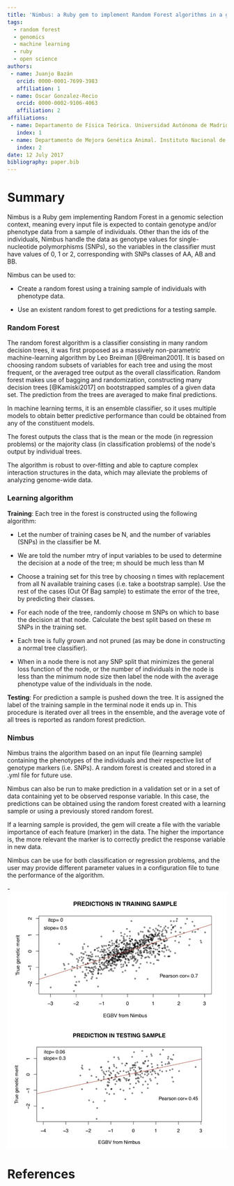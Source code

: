 ```yaml
---
title: 'Nimbus: a Ruby gem to implement Random Forest algorithms in a genomic selection context'
tags:
  - random forest
  - genomics
  - machine learning
  - ruby
  - open science
authors:
 - name: Juanjo Bazán
   orcid: 0000-0001-7699-3983
   affiliation: 1
 - name: Oscar Gonzalez-Recio
   orcid: 0000-0002-9106-4063
   affiliation: 2
affiliations:
 - name: Departamento de Física Teórica. Universidad Autónoma de Madrid.
   index: 1
 - name: Departamento de Mejora Genética Animal. Instituto Nacional de Investigación y Tecnología Agraria y Alimentaria.
   index: 2
date: 12 July 2017
bibliography: paper.bib
---
```


# Summary

Nimbus is a Ruby gem implementing Random Forest in a genomic selection context, meaning every input file is expected to contain genotype and/or phenotype data from a sample of individuals. Other than the ids of the individuals, Nimbus handle the data as genotype values for single-nucleotide polymorphisms (SNPs), so the variables in the classifier must have values of 0, 1 or 2, corresponding with SNPs classes of AA, AB and BB.

Nimbus can be used to:

- Create a random forest using a training sample of individuals with phenotype data.

- Use an existent random forest to get predictions for a testing sample.


### Random Forest

The random forest algorithm is a classifier consisting in many random decision trees, it was first proposed as a massively non-parametric machine-learning algorithm by Leo Breiman [@Breiman2001]. It is based on choosing random subsets of variables for each tree and using the most frequent, or the averaged tree output as the overall classification. Random forest makes use of bagging and randomization, constructing many decision trees [@Kamiski2017] on bootstrapped samples of a given data set. The prediction from the trees are averaged to make final predictions.

In machine learning terms, it is an ensemble classifier, so it uses multiple models to obtain better predictive performance than could be obtained from any of the constituent models.

The forest outputs the class that is the mean or the mode (in regression problems) or the majority class (in classification problems) of the node's output by individual trees.

The algorithm is robust to over-fitting and able to capture complex interaction structures in the data, which may alleviate the problems of analyzing genome-wide data.


### Learning algorithm

**Training**: Each tree in the forest is constructed using the following algorithm:

- Let the number of training cases be N, and the number of variables (SNPs) in the classifier be M.

- We are told the number mtry of input variables to be used to determine the decision at a node of the tree; m should be much less than M

- Choose a training set for this tree by choosing n times with replacement from all N available training cases (i.e. take a bootstrap sample). Use the rest of the cases (Out Of Bag sample) to estimate the error of the tree, by predicting their classes.

- For each node of the tree, randomly choose m SNPs on which to base the decision at that node. Calculate the best split based on these m SNPs in the training set.

- Each tree is fully grown and not pruned (as may be done in constructing a normal tree classifier).

- When in a node there is not any SNP split that minimizes the general loss function of the node, or the number of individuals in the node is less than the minimum node size then label the node with the average phenotype value of the individuals in the node.


**Testing**: For prediction a sample is pushed down the tree. It is assigned the label of the training sample in the terminal node it ends up in. This procedure is iterated over all trees in the ensemble, and the average vote of all trees is reported as random forest prediction.


### Nimbus

Nimbus trains the algorithm based on an input file (learning sample) containing the phenotypes of the individuals and their respective list of genotype markers (i.e. SNPs). A random forest is created and stored in a .yml file for future use.

Nimbus can also be run to make prediction in a validation set or in a set of data containing yet to be observed response variable. In this case, the predictions can be obtained using the random forest created with a learning sample or using a previously stored random forest.

If a learning sample is provided, the gem will create a file with the variable importance of each feature (marker) in the data. The higher the importance is, the more relevant the marker is to correctly predict the response variable in new data.

Nimbus can be use for both classification or regression problems, and the user may provide different parameter values in a configuration file to tune the performance of the algorithm.

-![Output predictions](nimbus_outputs.png)

# References